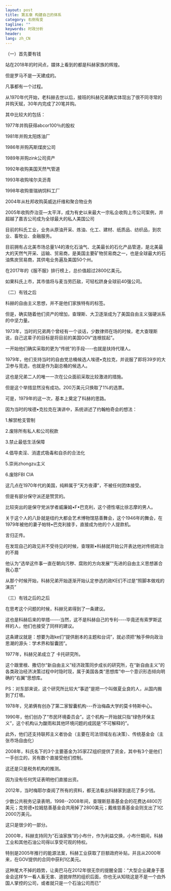 ```yaml
---
layout: post
title: 第五章 构建自己的体系
category: 右侧有变
tagline: ""
keywords: 时政分析
header:
lang: zh_CN 
---
```



<p>（一）首先要有钱</p>
<p>站在2018年的时间点，媒体上看到的都是科赫家族的辉煌。</p>
<p>但是罗马不是一天建成的。</p>
<p>凡事都有一个过程。</p>
<p>从1970年代开始，老科赫去世以后，接班的科赫兄弟确实体现出了很不同寻常的并购天赋，30年内完成了20笔并购。</p>
<p>其中比较大的包括：</p>
<p>1977年并购获得abcor100％的股权</p>
<p>1981年并购太阳炼油厂</p>
<p>1986年并购芮斯煤炭公司 </p>
<p>1989年并购zink公司资产</p>
<p>1992年收购美国天然气管道</p>
<p>1993年收购埃尔夫沥青</p>
<p>1998年收购普瑞纳饲料工厂</p>
<p>2004年从杜邦收购英威达纤维和聚合物业务</p>
<p>2005年收购乔治亚—太平洋，成为有史以来最大一宗私企收购上市公司案例，并超越了嘉吉公司成为全球最大的私人美国公司</p>
<p>目前的科氏工业，业务从原油开采、炼油、化工、建材、纸质品、纺织品，到农业、畜牧业、金融服务。</p>
<p>目前拥有占北美市场总量1/4的液化石油气、北美最长的石化产品管道，是北美最大的天然气开采、运输、贸易商，是美国主要矿物贸易商之一，也是全球最大的石油焦炭贸易商，其供电业务遍及美国50个州。</p>
<p>在2017年的《服不服》排行榜上，总价值超过2800亿美元。</p>
<p>如果科氏上市，其市值将与麦当劳匹敌，可轻松跻身全球前40强公司。</p>
<p>（二）有钱之后</p>
<p>科赫的自由主义思想，并不是他们家族特有的标签。</p>
<p>但是，确实随着他们资产的增加，查理斯、大卫逐渐成为了美国自由主义强硬派系的中坚力量。</p>
<p>1973年，当时的兄弟两个曾经有一个谈话，少数律师在场的时候，老大查理斯说，自己这辈子的目标是将目前的美国GOV“连根拔起”。</p>
<p>一开始他们确实采取的更为“传统”的手段----也就是扶持代理人。</p>
<p>1979年，他们支持当时的自由党总桶候选人埃德•克拉克，并说服了即将39岁的大卫参与竞选，也就是作为副总桶的候选人。</p>
<p>这也是兄弟二人的唯一一次在公众面前采取比较激进的措施。</p>
<p>但是这个举措显然没有成功。200万美元只换取了1%的选票。</p>
<p>可是，1979年的这一次，基本上奠定了科赫的思路。</p>
<p>因为当时的埃德•克拉克在演讲中，系统讲述了约翰柏奇会的想法：</p>
<p>1.解禁枪支管制</p>
<p>2.废除所有私人和公司税款</p>
<p>3.禁止最低生活保障</p>
<p>4.倡导卖淫、消遣式吸毒和自杀的合法化</p>
<p>5.崇尚zhongzu主义</p>
<p>6.废除FBI CIA</p>
<p>这几点在1970年代的美国，纯粹属于“天方夜谭”，不被任何团体接受。</p>
<p>但是有部分保守派还是赞赏的。</p>
<p>比较突出的是保守党派学者威廉姆•F•巴克利，这个德性堪比徐志摩的男人。</p>
<p>关于这个人的八卦就是纽约大都会艺术博物馆慈善舞会，这个1946年的舞会，在1979年被他的妻子帕特•巴克利接手，直接成为他的个人提款机。</p>
<p>言归正传。</p>
<p>在发现自己的政见并不受待见的时候，查理斯•科赫就开始公开表达他对传统政治的不屑</p>
<p>他认为“选举这件事一直在朝向污秽、腐败的方向发展”“先进的自由主义思想甚合我心意”</p>
<p>从那个时候开始，科赫兄弟开始逐渐开始认定参选的政KE们不过是“照脚本做戏的演员”</p>
<p>（三）有钱之后的之后</p>
<p>在思考这个问题的时候，科赫兄弟得到了一条建议。</p>
<p>这也是科赫后来的举措-----当然，这不是科赫自己的专利----毕竟还有索罗斯这样的人，他们也接受了同样的建议。</p>
<p>这条建议就是：想要为政ke们“提供剧本的主题和台词”，就必须把“触手伸向政治思潮的源头：学术界和智囊团”。</p>
<p>1977年，科赫兄弟成立了 卡托研究所。</p>
<p>这个跟里根、撒切尔“新自由主义”经济政策同步成长的研究所，在“新自由主义”的各类政治经济决策过程中时隐时现，属于美国各类“思想库”中一个意识形态倾向明确的“右翼”思想库。</p>
<p>PS：对东部来说，这个研究所比较大“事迹”是把一个叫做夏业良的人，从国内搬到了灯塔。</p>
<p>1978年，兄弟俩有创办了第二家智囊机构---乔治梅森大学的莫卡特斯中心。</p>
<p>1990年，他们创办了“市民环境委员会”。这个机构一开始就只指“绿色环保主义”，这个机构认为酸雨和其他环境问题的成因是“不可解释的”。</p>
<p>此外，他们还支持联邦主义者协会（主要在司法领域左右决策）、传统基金会（主张市场自由化）</p>
<p>2008年，科氏名下的3个主要基金为35家ZZ组织提供了资金，其中有3个是他们一手创立的，另有数个直接受他们控制。</p>
<p>这还是只是税务机构的推测。</p>
<p>因为没有任何凭证表明他们直接出资。</p>
<p>2012年，当时梅耶尔查阅了所有的资料，都无法看出科赫家到底花了多少钱。</p>
<p>少数公共税务记录表明，1998--2008年间，查理斯慈善基金会的花费达4800万美元；克劳德•拉姆慈善基金会共用掉了2800美元；戴维慈善基金会则支出了1亿2000万美元。</p>
<p>这只是很少的一部分。</p>
<p>2000年，科赫支持同为“石油家族”的小布什，作为利益交换，小布什期间，科赫工业和其他石油公司得以享受可观的特权。</p>
<p>特别是2005年推行的能源法案，科赫工业获取了巨额政府补贴，并且从2000年来，在GOV提供的合同中获利1亿美元。</p>
<p>这种尾大不掉的趋势，让奥巴马在2012年很无奈的提醒全国：“大型企业藏身于基金会这样乍一看人畜无害、道貌岸然的组织后面，你也无从知晓这是不是一个由外国人掌控的公司，或者就只是一个石油公司而已”</p>
  
